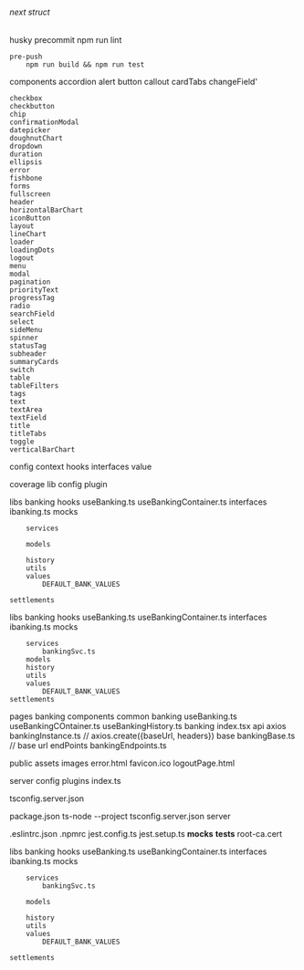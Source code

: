 ###### next struct
husky
    precommit
        npm run lint
    
    pre-push
        npm run build && npm run test

components
    accordion
    alert
    button
    callout
    cardTabs
    changeField'

    checkbox
    checkbutton
    chip
    confirmationModal
    datepicker
    doughnutChart
    dropdown
    duration
    ellipsis
    error
    fishbone
    forms
    fullscreen
    header
    horizontalBarChart
    iconButton
    layout
    lineChart
    loader
    loadingDots
    logout
    menu
    modal
    pagination
    priorityText
    progressTag
    radio
    searchField
    select
    sideMenu
    spinner
    statusTag
    subheader
    summaryCards
    switch
    table
    tableFilters
    tags
    text
    textArea
    textField
    title
    titleTabs
    toggle
    verticalBarChart

config
context
    hooks
    interfaces
    value

coverage
lib
    config
    plugin

libs
    banking
        hooks
            useBanking.ts
            useBankingContainer.ts
        interfaces
            ibanking.ts
        mocks

        services

        models

        history
        utils
        values
            DEFAULT_BANK_VALUES

    settlements
libs
    banking
        hooks
            useBanking.ts
            useBankingContainer.ts
        interfaces
            ibanking.ts
        mocks

        services
            bankingSvc.ts
        models
        history
        utils
        values
            DEFAULT_BANK_VALUES
    settlements

pages
    banking
        components
            common
            banking
                useBanking.ts
                useBankingCOntainer.ts
                useBankingHistory.ts
        banking
            index.tsx
    api
        axios
            bankingInstance.ts // axios.create({baseUrl, headers})
        base
            bankingBase.ts // base url
        endPoints
            bankingEndpoints.ts

public
    assets
    images
    error.html
    favicon.ico
    logoutPage.html

server
    config
    plugins
    index.ts

tsconfig.server.json

package.json
    ts-node --project tsconfig.server.json server


.eslintrc.json
.npmrc
jest.config.ts
jest.setup.ts
__mocks__
__tests__
root-ca.cert



libs
    banking
        hooks
            useBanking.ts
            useBankingContainer.ts
        interfaces
            ibanking.ts
        mocks

        services
            bankingSvc.ts

        models

        history
        utils
        values
            DEFAULT_BANK_VALUES

    settlements